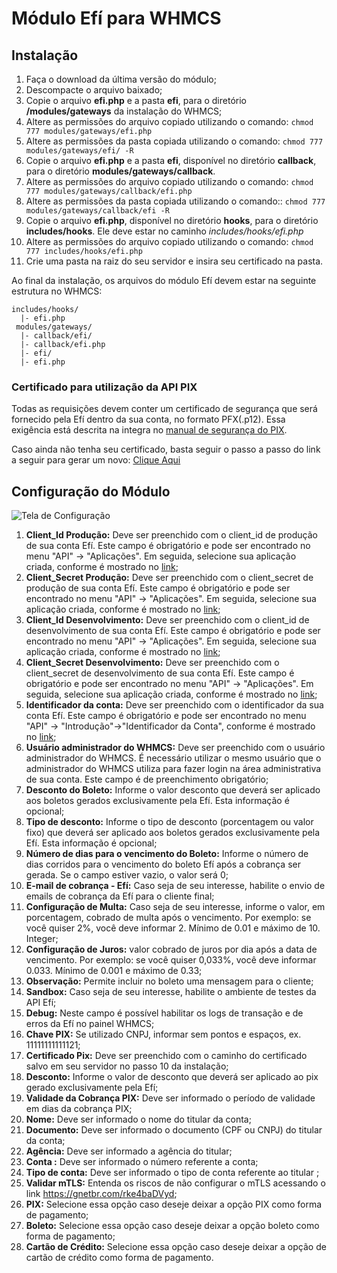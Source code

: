 # Módulo Efí para WHMCS

## Instalação

1. Faça o download da última versão do módulo;
2. Descompacte o arquivo baixado;
3. Copie o arquivo **efi.php** e a pasta **efi**, para o diretório **/modules/gateways** da instalação do WHMCS;
4. Altere as permissões do arquivo copiado utilizando o comando: `chmod 777 modules/gateways/efi.php`
5. Altere as permissões da pasta copiada utilizando o comando: `chmod 777 modules/gateways/efi/ -R`
6. Copie o arquivo **efi.php** e a pasta **efi**, disponível no diretório **callback**, para o diretório **modules/gateways/callback**. 
7. Altere as permissões do arquivo copiado utilizando o comando: `chmod 777 modules/gateways/callback/efi.php`
7. Altere as permissões da pasta copiada utilizando o comando:: `chmod 777 modules/gateways/callback/efi -R`
8. Copie o arquivo **efi.php**, disponível no diretório **hooks**, para o diretório **includes/hooks**. Ele deve estar no caminho *includes/hooks/efi.php*
9. Altere as permissões do arquivo copiado utilizando o comando: `chmod 777 includes/hooks/efi.php`
10. Crie uma pasta na raiz do seu servidor e insira seu certificado na pasta. 

Ao final da instalação, os arquivos do módulo Efí devem estar na seguinte estrutura no WHMCS:

```
includes/hooks/
  |- efi.php
 modules/gateways/
  |- callback/efi/
  |- callback/efi.php
  |- efi/
  |- efi.php
```

### Certificado para utilização da API PIX

Todas as requisições devem conter um certificado de segurança que será fornecido pela Efí dentro da sua conta, no formato PFX(.p12). Essa exigência está descrita na integra no [manual de segurança do PIX](https://www.bcb.gov.br/estabilidadefinanceira/comunicacaodados).

Caso ainda não tenha seu certificado, basta seguir o passo a passo do link a seguir para gerar um novo: [Clique Aqui](https://gerencianet.com.br/artigo/como-gerar-o-certificado-para-usar-a-api-pix/)


## Configuração do Módulo

![Tela de Configuração](https://sejaefi.link/H1lGo65O_3)
1. **Client_Id Produção:** Deve ser preenchido com o client_id de produção de sua conta Efí. Este campo é obrigatório e pode ser encontrado no menu "API" -> "Aplicações". Em seguida, selecione sua aplicação criada, conforme é mostrado no [link](https://gnetbr.com/Ske9THqjrO);
2. **Client_Secret Produção:** Deve ser preenchido com o client_secret de produção de sua conta Efí. Este campo é obrigatório e pode ser encontrado no menu "API" ->  "Aplicações". Em seguida, selecione sua aplicação criada, conforme é mostrado no [link](https://gnetbr.com/Ske9THqjrO);
3. **Client_Id Desenvolvimento:** Deve ser preenchido com o client_id de desenvolvimento de sua conta Efí. Este campo é obrigatório e pode ser encontrado no menu "API" -> "Aplicações". Em seguida, selecione sua aplicação criada, conforme é mostrado no [link](https://gnetbr.com/BJe-vIciHd);
4. **Client_Secret Desenvolvimento:** Deve ser preenchido com o client_secret de desenvolvimento de sua conta Efí. Este campo é obrigatório e pode ser encontrado no menu "API" -> "Aplicações". Em seguida, selecione sua aplicação criada, conforme é mostrado no [link](https://gnetbr.com/BJe-vIciHd);
5. **Identificador da conta:** Deve ser preenchido com o identificador da  sua conta Efí. Este campo é obrigatório e pode ser encontrado no menu "API" -> "Introdução"->"Identificador da Conta", conforme é mostrado no [link](https://gnetbr.com/ryezOK31Qt);
6. **Usuário administrador do WHMCS:** Deve ser preenchido com o usuário administrador do WHMCS. É necessário utilizar o mesmo usuário que o administrador do WHMCS utiliza para fazer login na área administrativa de sua conta. Este campo é de preenchimento obrigatório;
7. **Desconto do Boleto:** Informe o valor desconto que deverá ser aplicado aos boletos gerados exclusivamente pela Efí. Esta informação é opcional;
8. **Tipo de desconto:** Informe o tipo de desconto (porcentagem ou valor fixo) que deverá ser aplicado aos boletos gerados exclusivamente pela Efí. Esta informação é opcional;
9. **Número de dias para o vencimento do Boleto:** Informe o número de dias corridos para o vencimento do boleto Efí após a cobrança ser gerada. Se o campo estiver vazio, o valor será 0;
10. **E-mail de cobrança - Efí:** Caso seja de seu interesse, habilite o envio de emails de cobrança da Efí para o cliente final;
11. **Configuração de Multa:** Caso seja de seu interesse, informe o valor, em porcentagem, cobrado de multa após o vencimento. Por exemplo: se você quiser 2%, você deve informar 2. Mínimo de 0.01 e máximo de 10. Integer;
12. **Configuração de Juros:** valor cobrado de juros por dia após a data de vencimento. Por exemplo: se você quiser 0,033%, você deve informar 0.033. Mínimo de 0.001 e máximo de 0.33;
13. **Observação:** Permite incluir no boleto uma mensagem para o cliente;
14. **Sandbox:** Caso seja de seu interesse, habilite o ambiente de testes da API Efí;
15. **Debug:** Neste campo é possível habilitar os logs de transação e de erros da Efí no painel WHMCS;
16. **Chave PIX:** Se utilizado CNPJ, informar sem pontos e espaços, ex. 11111111111121;
17. **Certificado Pix:** Deve ser preenchido com o caminho do certificado salvo em seu servidor no passo 10 da instalação;
18. **Desconto:** Informe o valor de desconto que deverá ser aplicado ao pix gerado exclusivamente pela Efí;
19. **Validade da Cobrança PIX:** Deve ser informado o período de validade em dias da cobrança PIX;
19. **Nome:** Deve ser informado o nome do titular da conta;
19. **Documento:** Deve ser informado o documento (CPF ou CNPJ) do titular da conta;
19. **Agência:** Deve ser informado a agência do titular;
19. **Conta :** Deve ser informado o número referente a conta;
19. **Tipo de conta:** Deve ser informado o tipo de conta referente ao titular ;
20. **Validar mTLS:** Entenda os riscos de não configurar o mTLS acessando o link https://gnetbr.com/rke4baDVyd;
21. **PIX:** Selecione essa opção caso deseje deixar a opção PIX como forma de pagamento;
22. **Boleto:** Selecione essa opção caso deseje deixar a opção boleto como forma de pagamento;
23. **Cartão de Crédito:** Selecione essa opção caso deseje deixar a opção de cartão de crédito como forma de pagamento.
